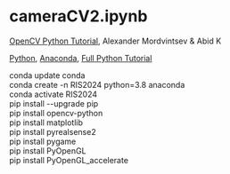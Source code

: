 # cameraCV2.ipynb

[OpenCV Python Tutorial](https://opencv24-python-tutorials.readthedocs.io/_/downloads/en/stable/pdf/), Alexander Mordvintsev & Abid K <br>

[Python](https://www.python.org/), [Anaconda](https://www.anaconda.com/), [Full Python Tutorial](https://drive.google.com/open?id=1eWCa8n5kukfqEwhwYCbY-U_8deloT6Pg) 

conda update conda<br>
conda create -n RIS2024 python=3.8 anaconda<br>
conda activate RIS2024<br>
pip install --upgrade pip<br>
pip install opencv-python<br>
pip install matplotlib<br>
pip install pyrealsense2<br>
pip install pygame<br>
pip install PyOpenGL<br>
pip install PyOpenGL_accelerate<br>


